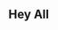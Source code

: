 ## Hey All

<!--

Here are some ideas to get you started:

- 🔭 I’m currently working on learning coding and making my first project.
- 🌱 I’m currently learning Java, Python, and C++
- 💬 Ask me about anything!
- 📫 How to reach me: instagram: @wes.rtf Bluesky: @wesr1.bsky.social
- 😄 Pronouns: He/Him
-->
